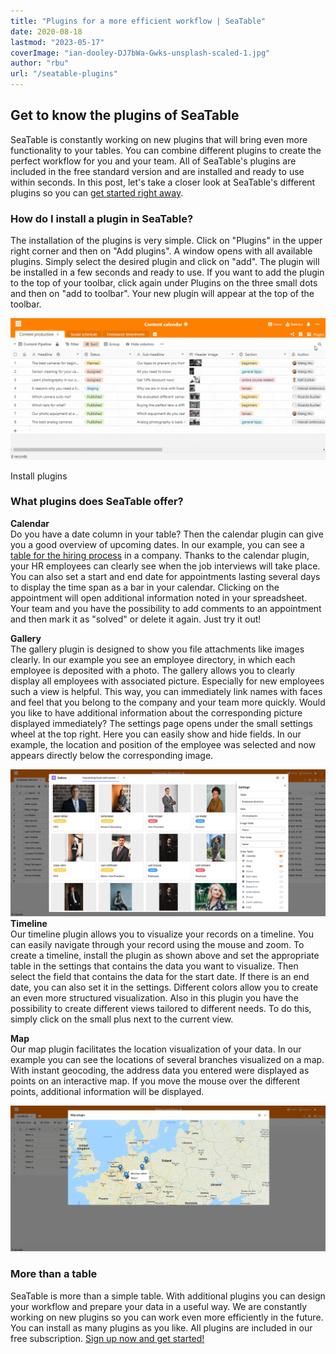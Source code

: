 ```yaml
---
title: "Plugins for a more efficient workflow | SeaTable"
date: 2020-08-18
lastmod: "2023-05-17"
coverImage: "ian-dooley-DJ7bWa-Gwks-unsplash-scaled-1.jpg"
author: "rbu"
url: "/seatable-plugins"
---
```


## Get to know the plugins of SeaTable

SeaTable is constantly working on new plugins that will bring even more functionality to your tables. You can combine different plugins to create the perfect workflow for you and your team. All of SeaTable's plugins are included in the free standard version and are installed and ready to use within seconds. In this post, let's take a closer look at SeaTable's different plugins so you can [get started right away](https://seatable.io/en/registrierung/).

### How do I install a plugin in SeaTable?

The installation of the plugins is very simple. Click on "Plugins" in the upper right corner and then on "Add plugins". A window opens with all available plugins. Simply select the desired plugin and click on "add". The plugin will be installed in a few seconds and ready to use. If you want to add the plugin to the top of your toolbar, click again under Plugins on the three small dots and then on "add to toolbar". Your new plugin will appear at the top of the toolbar.

![Install plugins](images/Plugins-instaling-.gif)

Install plugins

### What plugins does SeaTable offer?

**Calendar**  
Do you have a date column in your table? Then the calendar plugin can give you a good overview of upcoming dates. In our example, you can see a [table for the hiring process](https://seatable.io/en/vorlage/bdwyaoius76f-0vsreupaa/) in a company. Thanks to the calendar plugin, your HR employees can clearly see when the job interviews will take place. You can also set a start and end date for appointments lasting several days to display the time span as a bar in your calendar. Clicking on the appointment will open additional information noted in your spreadsheet. Your team and you have the possibility to add comments to an appointment and then mark it as "solved" or delete it again. Just try it out!

**Gallery**  
The gallery plugin is designed to show you file attachments like images clearly. In our example you see an employee directory, in which each employee is deposited with a photo. The gallery allows you to clearly display all employees with associated picture. Especially for new employees such a view is helpful. This way, you can immediately link names with faces and feel that you belong to the company and your team more quickly. Would you like to have additional information about the corresponding picture displayed immediately? The settings page opens under the small settings wheel at the top right. Here you can easily show and hide fields. In our example, the location and position of the employee was selected and now appears directly below the corresponding image.

![Plugin Gallery View](images/Bildschirmfoto-2020-08-19-um-09.52.29.png)  
**Timeline**  
Our timeline plugin allows you to visualize your records on a timeline. You can easily navigate through your record using the mouse and zoom. To create a timeline, install the plugin as shown above and set the appropriate table in the settings that contains the data you want to visualize. Then select the field that contains the data for the start date. If there is an end date, you can also set it in the settings. Different colors allow you to create an even more structured visualization. Also in this plugin you have the possibility to create different views tailored to different needs. To do this, simply click on the small plus next to the current view.

**Map**  
Our map plugin facilitates the location visualization of your data. In our example you can see the locations of several branches visualized on a map. With instant geocoding, the address data you entered were displayed as points on an interactive map. If you move the mouse over the different points, additional information will be displayed.

![Plugin maps ](images/Bildschirmfoto-2020-08-19-um-10.34.17.png)

### More than a table

SeaTable is more than a simple table. With additional plugins you can design your workflow and prepare your data in a useful way. We are constantly working on new plugins so you can work even more efficiently in the future. You can install as many plugins as you like. All plugins are included in our free subscription. [Sign up now and get started!](https://seatable.io/en/registrierung/)
